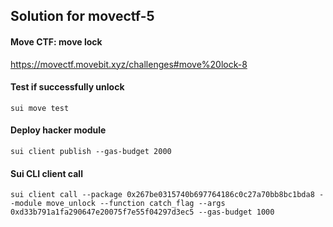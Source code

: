 ## Solution for movectf-5

#### Move CTF: move lock
https://movectf.movebit.xyz/challenges#move%20lock-8

#### Test if successfully unlock
```
sui move test
```

#### Deploy hacker module
```
sui client publish --gas-budget 2000
```

#### Sui CLI client call
```
sui client call --package 0x267be0315740b697764186c0c27a70bb8bc1bda8 --module move_unlock --function catch_flag --args 0xd33b791a1fa290647e20075f7e55f04297d3ec5 --gas-budget 1000
```